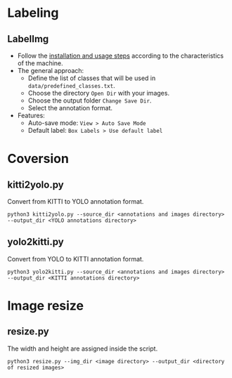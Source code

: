# Labeling

## LabelImg

* Follow the [installation and usage steps](https://github.com/tzutalin/labelImg) according to the characteristics of the machine.
* The general approach:
  * Define the list of classes that will be used in `data/predefined_classes.txt`.
  * Choose the directory `Open Dir` with your images.
  * Choose the output folder `Change Save Dir`.
  * Select the annotation format.
* Features:
  * Auto-save mode: `View > Auto Save Mode`
  * Default label: `Box Labels > Use default label`

# Coversion

## kitti2yolo.py

Convert from KITTI to YOLO annotation format.

`python3 kitti2yolo.py --source_dir <annotations and images directory> --output_dir <YOLO annotations directory>`

## yolo2kitti.py

Convert from YOLO to KITTI annotation format.

`python3 yolo2kitti.py --source_dir <annotations and images directory> --output_dir <KITTI annotations directory>`

# Image resize

## resize.py

The width and height are assigned inside the script.

`python3 resize.py --img_dir <image directory> --output_dir <directory of resized images>`
